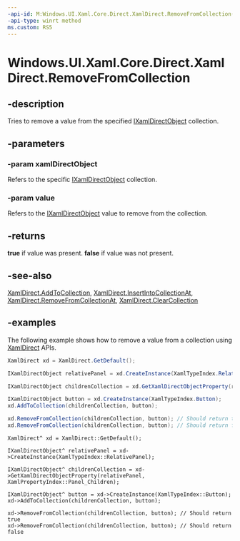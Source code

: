 ```yaml
---
-api-id: M:Windows.UI.Xaml.Core.Direct.XamlDirect.RemoveFromCollection(Windows.UI.Xaml.Core.Direct.IXamlDirectObject,Windows.UI.Xaml.Core.Direct.IXamlDirectObject)
-api-type: winrt method
ms.custom: RS5
---
```


<!-- Method syntax.
public bool XamlDirect.RemoveFromCollection(IXamlDirectObject xamlDirectObject, IXamlDirectObject value)
-->

# Windows.UI.Xaml.Core.Direct.XamlDirect.RemoveFromCollection

## -description
Tries to remove a value from the specified [IXamlDirectObject](ixamldirectobject.md) collection.


## -parameters
### -param xamlDirectObject
Refers to the specific [IXamlDirectObject](ixamldirectobject.md) collection.

### -param value
Refers to the [IXamlDirectObject](ixamldirectobject.md) value to remove from the collection.

## -returns
**true** if value was present.
**false** if value was not present.

## -see-also

[XamlDirect.AddToCollection](xamldirect_addtocollection_1437837191.md), [XamlDirect.InsertIntoCollectionAt](xamldirect_insertintocollectionat_679802579.md), [XamlDirect.RemoveFromCollectionAt](xamldirect_removefromcollectionat_1250477505.md), [XamlDirect.ClearCollection](xamldirect_clearcollection_1428253299.md)

## -examples
The following example shows how to remove a value from a collection using [XamlDirect](xamldirect.md) APIs.

```csharp
XamlDirect xd = XamlDirect.GetDefault();

IXamlDirectObject relativePanel = xd.CreateInstance(XamlTypeIndex.RelativePanel);

IXamlDirectObject childrenCollection = xd.GetXamlDirectObjectProperty(relativePanel, XamlPropertyIndex.Panel_Children);

IXamlDirectObject button = xd.CreateInstance(XamlTypeIndex.Button);
xd.AddToCollection(childrenCollection, button);

xd.RemoveFromCollection(childrenCollection, button); // Should return true
xd.RemoveFromCollection(childrenCollection, button); // Should return false
```

```cppcx
XamlDirect^ xd = XamlDirect::GetDefault();

IXamlDirectObject^ relativePanel = xd->CreateInstance(XamlTypeIndex::RelativePanel);

IXamlDirectObject^ childrenCollection = xd->GetXamlDirectObjectProperty(relativePanel, XamlPropertyIndex::Panel_Children);

IXamlDirectObject^ button = xd->CreateInstance(XamlTypeIndex::Button);
xd->AddToCollection(childrenCollection, button);

xd->RemoveFromCollection(childrenCollection, button); // Should return true
xd->RemoveFromCollection(childrenCollection, button); // Should return false
```

